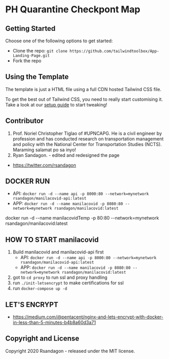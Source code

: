 # PH Quarantine Checkpont Map

## Getting Started

Choose one of the following options to get started:
* Clone the repo: `git clone https://github.com/tailwindtoolbox/App-Landing-Page.git`
* Fork the repo

## Using the Template

The template is just a HTML file using a full CDN hosted Tailwind CSS file.

To get the best out of Tailwind CSS, you need to really start customising it.
Take a look at our [setup guide](https://www.tailwindtoolbox.com/setup) to start tweaking!


## Contributor
1. Prof. Noriel Christopher Tiglao of #UPNCAPG. He is a civil engineer by profession and has conducted research on transportation management and policy with the National Center for Transportation Studies (NCTS). Maraming salamat po sa inyo!
1. Ryan Sandagon. - edited and redesigned the page

* https://twitter.com/rsandagon

##  DOCKER RUN
* API: `docker run -d --name api -p 8000:80 --network=mynetwork rsandagon/manilacovid-api:latest`
* APP: `docker run -d --name manilacovid -p 8080:80 --network=mynetwork rsandagon/manilacovid:latest`

docker run -d --name manilacovidTemp -p 80:80 --network=mynetwork rsandagon/manilacovid:latest

##  HOW TO START manilacovid
1. Build manilacovid and manilacovid-api first
    * API: `docker run -d --name api -p 8000:80 --network=mynetwork rsandagon/manilacovid-api:latest`
    * APP: `docker run -d --name manilacovid -p 8080:80 --network=mynetwork rsandagon/manilacovid:latest`
1. got to `cd proxy` to run ssl and proxy handling 
1. run `./init-letsencrypt` to make certifications for ssl
1. run `docker-compose up -d`

## LET'S ENCRYPT
* https://medium.com/@pentacent/nginx-and-lets-encrypt-with-docker-in-less-than-5-minutes-b4b8a60d3a71


## Copyright and License

Copyright 2020 Rsandagon - released under the MIT license.